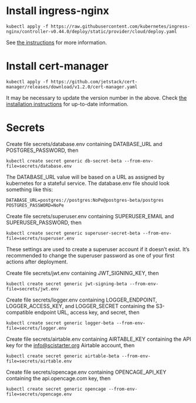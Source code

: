 # Install ingress-nginx

    kubectl apply -f https://raw.githubusercontent.com/kubernetes/ingress-nginx/controller-v0.44.0/deploy/static/provider/cloud/deploy.yaml

See [the instructions](https://kubernetes.github.io/ingress-nginx/deploy/) for more information.

# Install cert-manager

    kubectl apply -f https://github.com/jetstack/cert-manager/releases/download/v1.2.0/cert-manager.yaml

It may be necessary to update the version number in the above. Check
[the installation instructions](https://cert-manager.io/docs/installation/kubernetes/)
for up-to-date information.

# Secrets

Create file secrets/database.env containing DATABASE_URL and
POSTGRES_PASSWORD, then

    kubectl create secret generic db-secret-beta --from-env-file=secrets/database.env

The DATABASE_URL value will be based on a URL as assigned by
kubernetes for a stateful service. The database.env file should look
something like this:

    DATABASE_URL=postgres://postgres:NoPe@postgres-beta/postgres
    POSTGRES_PASSWORD=NoPe

Create file secrets/superuser.env containing SUPERUSER_EMAIL and
SUPERUSER_PASSWORD, then

    kubectl create secret generic superuser-secret-beta --from-env-file=secrets/superuser.env

These settings are used to create a superuser account if it doesn’t
exist. It’s recommended to change the superuser password as one of
your first actions after deployment.

Create file secrets/jwt.env containing JWT_SIGNING_KEY, then

    kubectl create secret generic jwt-signing-beta --from-env-file=secrets/jwt.env

Create file secrets/logger.env containing LOGGER_ENDPOINT,
LOGGER_ACCESS_KEY, and LOGGER_SECRET containing the S3-compatible
endpoint URL, access key, and secret, then

    kubectl create secret generic logger-beta --from-env-file=secrets/logger.env

Create file secrets/airtable.env containing AIRTABLE_KEY containing
the API key for the info@scistarter.org Airtable account, then

    kubectl create secret generic airtable-beta --from-env-file=secrets/airtable.env

Create file secrets/opencage.env containing OPENCAGE_API_KEY
containing the api.opencage.com key, then

    kubectl create secret generic opencage --from-env-file=secrets/opencage.env
